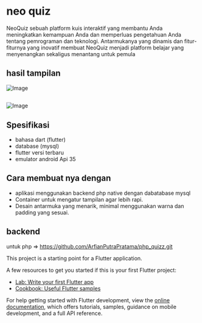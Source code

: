 # neo quiz

NeoQuiz sebuah platform kuis interaktif yang membantu Anda meningkatkan kemampuan Anda dan memperluas pengetahuan Anda tentang pemrograman dan teknologi. Antarmukanya yang dinamis dan fitur-fiturnya yang inovatif membuat NeoQuiz menjadi platform belajar yang menyenangkan sekaligus menantang untuk pemula

## hasil tampilan

![Image](https://github.com/user-attachments/assets/82b39d6d-4c92-40a6-acef-36462a94b019)

## 

![Image](https://github.com/user-attachments/assets/5f1dbfd1-da06-4451-bd9a-3667f12d22c3)


## Spesifikasi
- bahasa dart (flutter)
- database (mysql)
- flutter versi terbaru
- emulator android Api 35

## Cara membuat nya dengan
- aplikasi menggunakan backend php native dengan dabatabase mysql
- Container untuk mengatur tampilan agar lebih rapi.
- Desain antarmuka yang menarik, minimal menggunakan warna dan padding yang sesuai.

## backend 
untuk php =>  https://github.com/ArfianPutraPratama/php_quizz.git 

This project is a starting point for a Flutter application.

A few resources to get you started if this is your first Flutter project:

- [Lab: Write your first Flutter app](https://docs.flutter.dev/get-started/codelab)
- [Cookbook: Useful Flutter samples](https://docs.flutter.dev/cookbook)

For help getting started with Flutter development, view the
[online documentation](https://docs.flutter.dev/), which offers tutorials,
samples, guidance on mobile development, and a full API reference.
